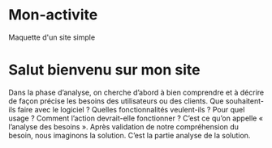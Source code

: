 # Mon-activite

Maquette d'un site simple

<!DOCTYPE html>
<html>
<head>
	<title> Juste une illustration </title>
</head>
<body>
	<h1>Salut bienvenu sur mon site</h1>
	<p>Dans la phase d’analyse, on cherche d’abord à bien comprendre et à décrire de façon précise les besoins des utilisateurs ou des clients. Que souhaitent-ils faire avec le logiciel ? Quelles fonctionnalités veulent-ils ? Pour quel usage ? Comment l’action devrait-elle fonctionner ? C’est ce qu’on appelle « l’analyse des besoins ». Après validation de notre compréhension du besoin, nous imaginons la solution. C’est la partie analyse de la solution.</p> <br>
</body>
</html>
